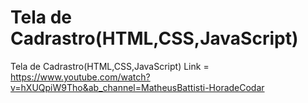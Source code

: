# Tela de Cadrastro(HTML,CSS,JavaScript)
 Tela de Cadrastro(HTML,CSS,JavaScript)
Link = https://www.youtube.com/watch?v=hXUQpiW9Tho&ab_channel=MatheusBattisti-HoradeCodar

